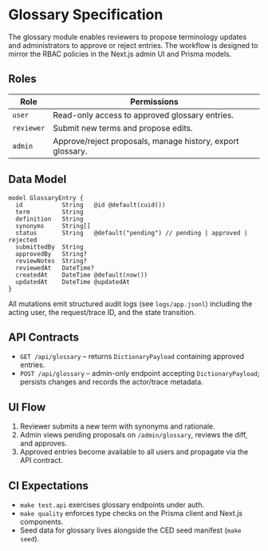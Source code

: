 # Glossary Specification

The glossary module enables reviewers to propose terminology updates and administrators
to approve or reject entries. The workflow is designed to mirror the RBAC policies in the
Next.js admin UI and Prisma models.

## Roles

| Role      | Permissions |
|-----------|-------------|
| `user`    | Read-only access to approved glossary entries. |
| `reviewer`| Submit new terms and propose edits. |
| `admin`   | Approve/reject proposals, manage history, export glossary. |

## Data Model

```prisma
model GlossaryEntry {
  id           String   @id @default(cuid())
  term         String
  definition   String
  synonyms     String[]
  status       String   @default("pending") // pending | approved | rejected
  submittedBy  String
  approvedBy   String?
  reviewNotes  String?
  reviewedAt   DateTime?
  createdAt    DateTime @default(now())
  updatedAt    DateTime @updatedAt
}
```

All mutations emit structured audit logs (see `logs/app.jsonl`) including the acting user,
the request/trace ID, and the state transition.

## API Contracts

* `GET /api/glossary` – returns `DictionaryPayload` containing approved entries.
* `POST /api/glossary` – admin-only endpoint accepting `DictionaryPayload`; persists
  changes and records the actor/trace metadata.

## UI Flow

1. Reviewer submits a new term with synonyms and rationale.
2. Admin views pending proposals on `/admin/glossary`, reviews the diff, and approves.
3. Approved entries become available to all users and propagate via the API contract.

## CI Expectations

* `make test.api` exercises glossary endpoints under auth.
* `make quality` enforces type checks on the Prisma client and Next.js components.
* Seed data for glossary lives alongside the CED seed manifest (`make seed`).
